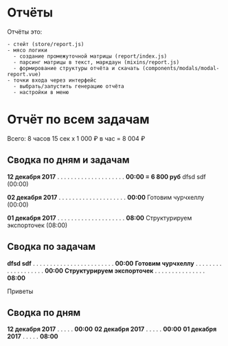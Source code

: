 # Отчёты

Отчёты это:

    - стейт (store/report.js)
    - мясо логики
      - создание промежуточной матрицы (report/index.js)
      - парсинг матрицы в текст, маркдаун (mixins/report.js)
      - формирование структуры отчёта и скачать (components/modals/modal-report.vue)
    - точки входа через интерфейс
      - выбрать/запустить генерацию отчёта
      - настройки в меню


# Отчёт по всем задачам

Всего: 8 часов 15 сек x 1 000 ₽ в час = 8 004 ₽

## Сводка по дням и задачам

**12 декабря 2017**  . . . . . . . . . . . . . . . . . . . . **00:00 = 6 800 руб**
  dfsd sdf (00:00)

**02 декабря 2017**  . . . . . . . . . . . . . . . . . . . . **00:00**
  Готовим чурчхеллу (00:00)

**01 декабря 2017**  . . . . . . . . . . . . . . . . . . . . **08:00**
  Структурируем экспорточек (08:00)

## Сводка по задачам

**dfsd sdf** . . . . . . . . . . . . . . . . . . . . . . . . **00:00**
**Готовим чурчхеллу**  . . . . . . . . . . . . . . . . . . . **00:00**
**Структурируем экспорточек**  . . . . . . . . . . . . . . . **08:00**

Приветы

## Сводка по дням

**12 декабря 2017**  . . . . . **00:00**
**02 декабря 2017**  . . . . . **00:00**
**01 декабря 2017**  . . . . . **08:00**
